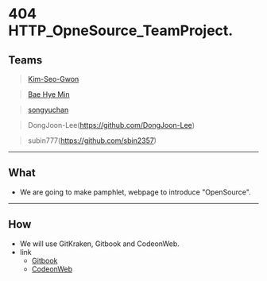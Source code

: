 404 HTTP_OpneSource_TeamProject.
================================

Teams
---------
>[Kim-Seo-Gwon](https://github.com/KSG072)

>[Bae Hye Min](https://github.com/BaeHyeMin)

>[songyuchan](https://github.com/songyuchan)

>DongJoon-Lee(https://github.com/DongJoon-Lee)

>subin777(https://github.com/sbin2357)

-------------------------

What
-----
* We are going to make pamphlet, webpage to introduce "OpenSource".

-------------------------

How
------
* We will use GitKraken, Gitbook and CodeonWeb.
* link 
  - [Gitbook](https://opensource-404project.gitbook.io/opensource-404/)
  - [CodeonWeb](https://erica.codeonweb.com/circle/@404-error)

